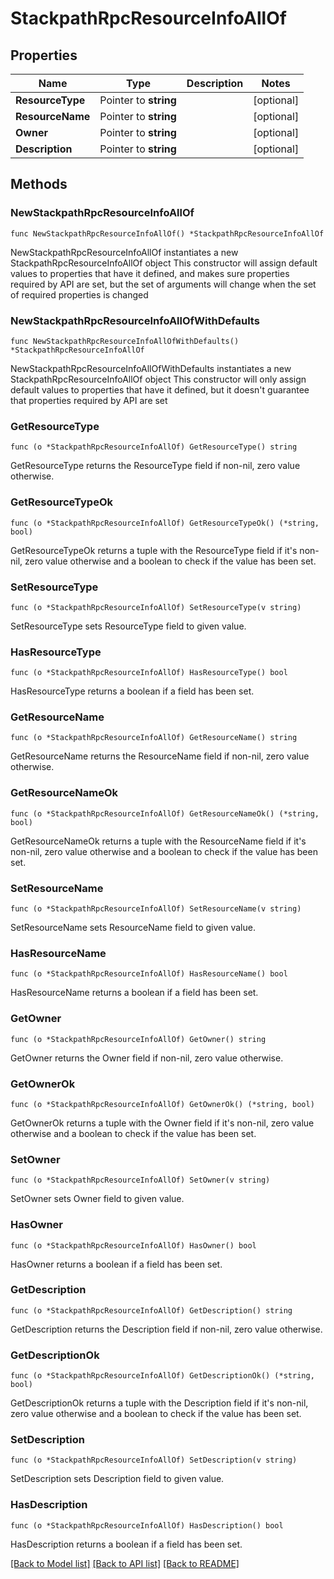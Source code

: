 # StackpathRpcResourceInfoAllOf

## Properties

Name | Type | Description | Notes
------------ | ------------- | ------------- | -------------
**ResourceType** | Pointer to **string** |  | [optional] 
**ResourceName** | Pointer to **string** |  | [optional] 
**Owner** | Pointer to **string** |  | [optional] 
**Description** | Pointer to **string** |  | [optional] 

## Methods

### NewStackpathRpcResourceInfoAllOf

`func NewStackpathRpcResourceInfoAllOf() *StackpathRpcResourceInfoAllOf`

NewStackpathRpcResourceInfoAllOf instantiates a new StackpathRpcResourceInfoAllOf object
This constructor will assign default values to properties that have it defined,
and makes sure properties required by API are set, but the set of arguments
will change when the set of required properties is changed

### NewStackpathRpcResourceInfoAllOfWithDefaults

`func NewStackpathRpcResourceInfoAllOfWithDefaults() *StackpathRpcResourceInfoAllOf`

NewStackpathRpcResourceInfoAllOfWithDefaults instantiates a new StackpathRpcResourceInfoAllOf object
This constructor will only assign default values to properties that have it defined,
but it doesn't guarantee that properties required by API are set

### GetResourceType

`func (o *StackpathRpcResourceInfoAllOf) GetResourceType() string`

GetResourceType returns the ResourceType field if non-nil, zero value otherwise.

### GetResourceTypeOk

`func (o *StackpathRpcResourceInfoAllOf) GetResourceTypeOk() (*string, bool)`

GetResourceTypeOk returns a tuple with the ResourceType field if it's non-nil, zero value otherwise
and a boolean to check if the value has been set.

### SetResourceType

`func (o *StackpathRpcResourceInfoAllOf) SetResourceType(v string)`

SetResourceType sets ResourceType field to given value.

### HasResourceType

`func (o *StackpathRpcResourceInfoAllOf) HasResourceType() bool`

HasResourceType returns a boolean if a field has been set.

### GetResourceName

`func (o *StackpathRpcResourceInfoAllOf) GetResourceName() string`

GetResourceName returns the ResourceName field if non-nil, zero value otherwise.

### GetResourceNameOk

`func (o *StackpathRpcResourceInfoAllOf) GetResourceNameOk() (*string, bool)`

GetResourceNameOk returns a tuple with the ResourceName field if it's non-nil, zero value otherwise
and a boolean to check if the value has been set.

### SetResourceName

`func (o *StackpathRpcResourceInfoAllOf) SetResourceName(v string)`

SetResourceName sets ResourceName field to given value.

### HasResourceName

`func (o *StackpathRpcResourceInfoAllOf) HasResourceName() bool`

HasResourceName returns a boolean if a field has been set.

### GetOwner

`func (o *StackpathRpcResourceInfoAllOf) GetOwner() string`

GetOwner returns the Owner field if non-nil, zero value otherwise.

### GetOwnerOk

`func (o *StackpathRpcResourceInfoAllOf) GetOwnerOk() (*string, bool)`

GetOwnerOk returns a tuple with the Owner field if it's non-nil, zero value otherwise
and a boolean to check if the value has been set.

### SetOwner

`func (o *StackpathRpcResourceInfoAllOf) SetOwner(v string)`

SetOwner sets Owner field to given value.

### HasOwner

`func (o *StackpathRpcResourceInfoAllOf) HasOwner() bool`

HasOwner returns a boolean if a field has been set.

### GetDescription

`func (o *StackpathRpcResourceInfoAllOf) GetDescription() string`

GetDescription returns the Description field if non-nil, zero value otherwise.

### GetDescriptionOk

`func (o *StackpathRpcResourceInfoAllOf) GetDescriptionOk() (*string, bool)`

GetDescriptionOk returns a tuple with the Description field if it's non-nil, zero value otherwise
and a boolean to check if the value has been set.

### SetDescription

`func (o *StackpathRpcResourceInfoAllOf) SetDescription(v string)`

SetDescription sets Description field to given value.

### HasDescription

`func (o *StackpathRpcResourceInfoAllOf) HasDescription() bool`

HasDescription returns a boolean if a field has been set.


[[Back to Model list]](../README.md#documentation-for-models) [[Back to API list]](../README.md#documentation-for-api-endpoints) [[Back to README]](../README.md)


